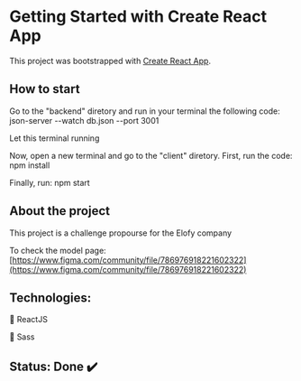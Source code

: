 # Getting Started with Create React App

This project was bootstrapped with [Create React App](https://github.com/facebook/create-react-app).

## How to start

Go to the "backend" diretory and run in your terminal the following code: json-server --watch db.json --port 3001

Let this terminal running

Now, open a new terminal and go to the "client" diretory. First, run the code: npm install

Finally, run: npm start

## About the project

This project is a challenge propourse for the Elofy company

To check the model page: [https://www.figma.com/community/file/786976918221602322](https://www.figma.com/community/file/786976918221602322)

## Technologies:
:small_orange_diamond: ReactJS

:small_blue_diamond: Sass

## Status: Done :heavy_check_mark:
